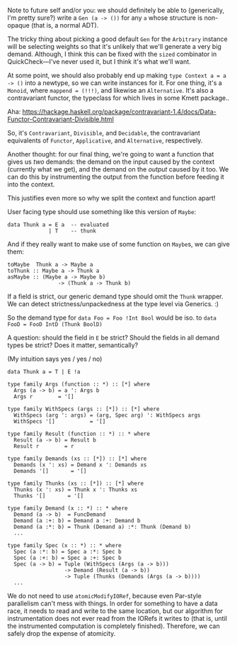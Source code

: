 Note to future self and/or you: we should definitely be able to (generically, I'm pretty sure?) write a `Gen (a -> ())` for any `a` whose structure is non-opaque (that is, a normal ADT).

The tricky thing about picking a good default `Gen` for the `Arbitrary` instance will be selecting weights so that it's unlikely that we'll generate a very big demand. Although, I think this can be fixed with the `sized` combinator in QuickCheck—I've never used it, but I think it's what we'll want.

At some point, we should also probably end up making `type Context a = a -> ()` into a newtype, so we can write instances for it. For one thing, it's a `Monoid`, where `mappend = (!!!)`, and likewise an `Alternative`. It's also a contravariant functor, the typeclass for which lives in some Kmett package..

Aha: https://hackage.haskell.org/package/contravariant-1.4/docs/Data-Functor-Contravariant-Divisible.html

So, it's `Contravariant`, `Divisible`, and `Decidable`, the contravariant equivalents of `Functor`, `Applicative`, and `Alternative`, respectively.

Another thought: for our final thing, we're going to want a function that gives us *two* demands: the demand on the input caused by the context (currently what we get), and the demand on the *output* caused by it too. We can do this by instrumenting the output from the function before feeding it into the context.

This justifies even more so  why we split the context and function apart!

User facing type should use something like this version of `Maybe`:

```
data Thunk a = E a  -- evaluated
             | T    -- thunk
```

And if they really want to make use of some function on `Maybe`s, we can give them:

```
toMaybe  Thunk a -> Maybe a
toThunk :: Maybe a -> Thunk a
asMaybe :: (Maybe a -> Maybe b)
                -> (Thunk a -> Thunk b)
```

If a field is strict, our generic demand type should omit the `Thunk` wrapper. We can detect strictness/unpackedness at the type level via Generics. :)

So the demand type for `data Foo = Foo !Int Bool` would be iso. to `data FooD = FooD IntD (Thunk BoolD)`

A question: should the field in `E` be strict? Should the fields in all demand types be strict? Does it matter, semantically?

(My intuition says yes / yes / no)


```
data Thunk a = T | E !a

type family Args (function :: *) :: [*] where
  Args (a -> b) = a ': Args b
  Args r        = '[]

type family WithSpecs (args :: [*]) :: [*] where
  WithSpecs (arg ': args) = (arg, Spec arg) ': WithSpecs args
  WithSpecs '[]           = '[]

type family Result (function :: *) :: * where
  Result (a -> b) = Result b
  Result r        = r

type family Demands (xs :: [*]) :: [*] where
  Demands (x ': xs) = Demand x ': Demands xs
  Demands '[]       = '[]

type family Thunks (xs :: [*]) :: [*] where
  Thunks (x ': xs) = Thunk x ': Thunks xs
  Thunks '[]       = '[]

type family Demand (x :: *) :: * where
  Demand (a -> b)  = FuncDemand
  Demand (a :+: b) = Demand a :+: Demand b
  Demand (a :*: b) = Thunk (Demand a) :*: Thunk (Demand b)
  ...

type family Spec (x :: *) :: * where
  Spec (a :*: b) = Spec a :*: Spec b
  Spec (a :+: b) = Spec a :+: Spec b
  Spec (a -> b) = Tuple (WithSpecs (Args (a -> b)))
                  -> Demand (Result (a -> b))
                  -> Tuple (Thunks (Demands (Args (a -> b))))
  ...
```

We do not need to use `atomicModifyIORef`, because even Par-style parallelism can't mess with things. In order for something to have a data race, it needs to read and write to the same location, but our algorithm for instrumentation does not ever read from the IORefs it writes to (that is, until the instrumented computation is completely finished). Therefore, we can safely drop the expense of atomicity.

